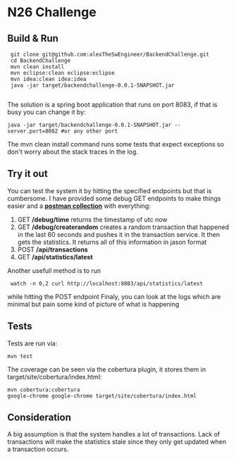 # N26 Challenge


## Build & Run

```
 git clone git@github.com:alexTheSwEngineer/BackendChallenge.git
 cd BackendChallenge
 mvn clean install
 mvn eclipse:clean eclipse:eclipse
 mvn idea:clean idea:idea
 java -jar target/backendchallenge-0.0.1-SNAPSHOT.jar
 
```

The solution is a spring boot application that runs on port 8083, if that is busy you can change it by:

```
java -jar target/backendchallenge-0.0.1-SNAPSHOT.jar --server.port=8082 #or any other port

```
The mvn clean install command runs some tests that expect exceptions so don't worry about the stack traces in the log.

## Try it out

You can test the system it by hitting the specified endpoints but that is cumbersome. I have provided some debug GET endpoints to make things easier and a **[postman collection](https://www.getpostman.com/collections/0d0997bec4c427d7abe4)** with everything:
1) GET **/debug/time** returns the timestamp of utc now
2) GET **/debug/createrandom**  creates a random transaction that happened in the last 60 seconds and pushes it in the transaction service. It then gets the statistics. It returns all of this information in jason format
3) POST **/api/transactions**
4) GET **/api/statistics/latest**

Another usefull method is to run
```
 watch -n 0,2 curl http://localhost:8083/api/statistics/latest

```
while hitting the POST endpoint
Finaly, you can look at the logs which are minimal but pain some kind of picture of what is happening

## Tests
Tests are run via: 
```
mvn test 

```
The coverage can be seen via the cobertura plugin, it stores them in target/site/cobertura/index.html:
```
mvn cobertura:cobertura 
google-chrome google-chrome target/site/cobertura/index.html

```


## Consideration 
A big assumption is that the system handles a lot of transactions. Lack of transactions will make the statistics stale since they only get updated when a transaction occurs.